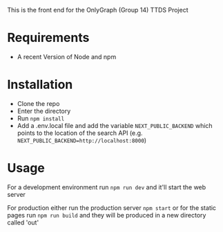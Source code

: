 This is the front end for the OnlyGraph (Group 14) TTDS Project

# Requirements

- A recent Version of Node and npm

# Installation

- Clone the repo
- Enter the directory
- Run `npm install`
- Add a .env.local file and add the variable `NEXT_PUBLIC_BACKEND` which points to the location of the search API (e.g. `NEXT_PUBLIC_BACKEND=http://localhost:8000`)

# Usage

For a development environment run `npm run dev` and it'll start the web server

For production either run the production server `npm start` or for the static pages run `npm run build` and they will be produced in a new directory called 'out'
